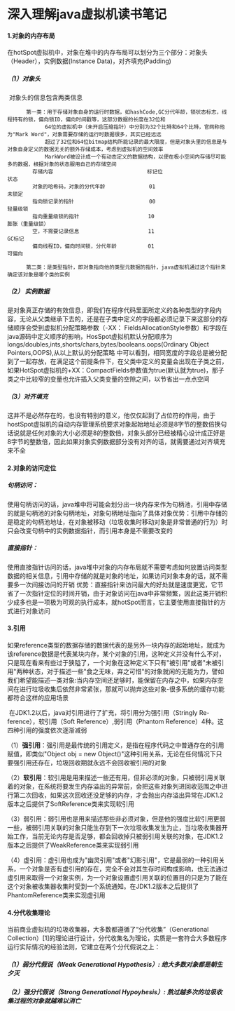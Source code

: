 #                            深入理解java虚拟机读书笔记

#### 1.对象的内存布局

​     在hotSpot虚拟机中，对象在堆中的内存布局可以划分为三个部分：对象头（Header），实例数据(Instance Data)，对齐填充(Padding)

#####        （1）对象头

​                   对象头的信息包含两类信息

          第一类：用于存储对象自身的运行时数据，如hashCode,GC分代年龄，锁状态标志，线程持有的锁，偏向锁ID，偏向时间戳等，这部分数据的长度在32位和
                64位的虚拟机中（未开启压缩指针）中分别为32个比特和64个比特，官网称他为"Mark Word"，对象需要存储的运行时数据很多，其实已经远远
                超过了32位和64位bitmap结构所能记录的最大限度，但是对象头里的信息是与对象自身定义的数据无关的额外存储成本，考虑到虚拟机的空间效率
                MarkWord被设计成一个有动态定义的数据结构，以便在极小空间内存储尽可能多的数据，根据对象的状态服用自己的存储空间
            存储内容                              标记位                            状态
            对象的哈希码，对象的分代年龄              01                               未锁定
            指向锁记录的指针                        00                               轻量级锁
            指向重量级锁的指针                      10                               膨胀（重量级锁）
            空，不需要记录信息                      11                               GC标记
            偏向线程ID，偏向时间锁，分代年龄          01                               可偏向
          
          第二类：是类型指针，即对象指向他的类型元数据的指针，java虚拟机通过这个指针来确定该对象是哪个类的实例
#####    （2） 实例数据

​      是对象真正存储的有效信息，即我们在程序代码里面所定义的各种类型的字段内容，无论从父类继承下去的，还是在子类中定义的字段都必须记录下来
​      这部分的存储顺序会受到虚拟机分配策略参数（-XX： FieldsAllocationStyle参数）和字段在java源码中定义顺序的影响，HosSpot虚拟机
​      默认分配顺序为longs/doubles,ints,shorts/chars,bytes/booleans.oops(Ordinary Object Pointers,OOPS),从以上默认的分配策略
​      中可以看到，相同宽度的字段总是被分配到了一起存放，在满足这个前提条件下，在父类中定义的变量会出现在子类之前，如果HotSpot虚拟机的+XX：
​      CompactFields参数值为true(默认就为true)，那子类之中比较窄的变量也允许插入父类变量的空隙之间，以节省出一点点空间

#####     （3）对齐填充

​      这并不是必然存在的，也没有特别的意义，他仅仅起到了占位符的作用，由于hostSpot虚拟机的自动内存管理系统要求对象起始地址必须是8字节的整数倍
​      换句话说就是任何对象的大小必须是8的整数倍，对象头部分已经被精心设计成正好是8字节的整数倍，因此如果对象实例数据部分没有对齐的话，就需要通
​      过对齐填充来不全

#### 2.对象的访问定位

#####      句柄访问：

​            使用句柄访问的话，java堆中将可能会划分出一块内存来作为句柄池，引用中存储的就是句柄池的对象句柄地址，对象句柄地址指向了具体对象
​            优势：引用中存储的是稳定的句柄池地址，在对象被移动（垃圾收集时移动对象是非常普通的行为）时只会改变句柄中的实例数据指针，而引用本身是
​                 不需要改变的

#####      直接指针：

​            使用直接指针访问的话，java堆中对象的内存布局就不需要考虑如何放置访问类型数据的相关信息，引用中存储的就是对象的地址，如果访问对象本身
​            的话，就不需要多一次间接访问的开销
​            优势：直接指针来访问最大的好处就是速度更宽，它节省了一次指针定位的时间开销，由于对象访问在java中非常频繁，因此这类开销积少成多也是一
​                 项极为可观的执行成本，就hotSpot而言，它主要使用直接指针的方式进行对象访问

#### 3.引用

​         如果reference类型的数据存储的数据代表的是另外一块内存的起始地址，就成为该reference数据是代表某块内存，某个对象的引用，这种定义并没有什么不对，只是现在看来有些过于狭隘了，一个对象在这种定义下只有"被引用"或者"未被引用"两种状态，对于描述一些"食之无味，弃之可惜"的对象就闲的无能为力，譬如我们希望能描述一类对象:当内存空间还足够时，能保留在内存之中，如果内存空间在进行垃圾收集后依然非常紧张，那就可以抛弃这些对象-很多系统的缓存功能都符合这样的应用场景

​        在JDK1.2以后，java对引用进行了扩充，将引用分为强引用（Stringly Re-ference），软引用（Soft Reference）,弱引用（Phantom Reference）4种。这四种引用的强度依次逐渐减弱

  （1）**强引用**：强引用是最传统的引用定义，是指在程序代码之中普通存在的引用赋值，即类似"Object obj = new Object()"这种引用关系，无论在任何情况下只要强引用还存在，垃圾回收期就永远不会回收被引用的对象

 （2）**软引用**：软引用是用来描述一些还有用，但非必须的对象，只被弱引用关联着的对象，在系统将要发生内存溢出的异常前，会把这些对象列进回收范围之中进行第二次回收，如果这次回收还没足够的内存，才会抛出内存溢出异常在JDK1.2版本之后提供了SoftReference类来实现软引用

 （3）弱引用：弱引用也是用来描述那些非必须对象，但是他的强度比软引用更弱一些，被弱引用关联的对象只能生存到下一次垃圾收集发生为止，当垃圾收集器开始工作，当前无论内存是否足够，都会回收掉只被弱引用关联的对象，在JDK1.2版本之后提供了WeakReference类来实现弱引用

（4）虚引用：虚引用也成为"幽灵引用"或者"幻影引用"，它是最弱的一种引用关系，一个对象是否有虚引用的存在，完全不会对其生存时间构成影响，也无法通过虚引用来取得一个对象实例，为一个对象设置虚引用关联的位置目的只是为了能在这个对象被收集器收集时受到一个系统通知。在JDK1.2版本之后提供了PhantomReference类来实现虚引用

#### 4.分代收集理论

   当前商业虚拟机的垃圾收集器，大多数都遵循了“分代收集”（Generational Collection）[1]的理论进行设计，分代收集名为理论，实质是一套符合大多数程序运行实际情况的经验法则，它建立在两个分代假说之上：

##### （1）弱分代假说（Weak Generational Hypothesis）: 绝大多数对象都是朝生夕灭

##### （2）强分代假说（Strong Generational Hypoyhesis）:  熬过越多次的垃圾收集过程的对象就越难以消亡



